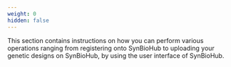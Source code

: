 ```yaml
---
weight: 0
hidden: false
---
```


This section contains instructions on how you can perform various operations ranging from registering onto SynBioHub to uploading your genetic designs on SynBioHub, by using the user interface of SynBioHub.